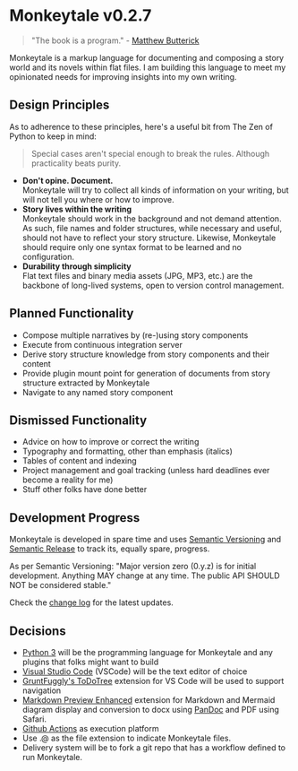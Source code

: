 # Monkeytale v0.2.7

> "The book is a program." - [Matthew Butterick](https://docs.racket-lang.org/pollen/big-picture.html)

Monkeytale is a markup language for documenting and composing a story world and its novels within flat files. I am building this language to meet my opinionated needs for improving insights into my own writing.

## Design Principles

As to adherence to these principles, here's a useful bit from The Zen of Python to keep in mind:

> Special cases aren't special enough to break the rules.
Although practicality beats purity.

- **Don't opine. Document.**</br>Monkeytale will try to collect all kinds of information on your writing, but will not tell you where or how to improve.
- **Story lives within the writing**</br>Monkeytale should work in the background and not demand attention. As such, file names and folder structures, while necessary and useful, should not have to reflect your story structure. Likewise, Monkeytale should require only one syntax format to be learned and no configuration.
- **Durability through simplicity**</br>Flat text files and binary media assets (JPG, MP3, etc.) are the backbone of long-lived systems, open to version control management.

## Planned Functionality
- Compose multiple narratives by (re-)using story components
- Execute from continuous integration server
- Derive story structure knowledge from story components and their content
- Provide plugin mount point for generation of documents from story structure extracted by Monkeytale
- Navigate to any named story component

## Dismissed Functionality
- Advice on how to improve or correct the writing
- Typography and formatting, other than emphasis (italics)
- Tables of content and indexing
- Project management and goal tracking (unless hard deadlines ever become a reality for me)
- Stuff other folks have done better

## Development Progress
Monkeytale is developed in spare time and uses [Semantic Versioning](https://semver.org/) and [Semantic Release](https://pypi.org/project/python-semantic-release/) to track its, equally spare, progress.

As per Semantic Versioning: "Major version zero (0.y.z) is for initial development. Anything MAY change at any time. The public API SHOULD NOT be considered stable."

Check the [change log](https://github.com/MLAOPDX/monkeytale/blob/main/CHANGELOG.md) for the latest updates.

## Decisions
- [Python 3](https://www.python.org/) will be the programming language for Monkeytale and any plugins that folks might want to build
- [Visual Studio Code](https://code.visualstudio.com/) (VSCode) will be the text editor of choice
- [GruntFuggly's ToDoTree](https://marketplace.visualstudio.com/items?itemName=Gruntfuggly.todo-tree) extension for VS Code will be used to support navigation
- [Markdown Preview Enhanced](https://marketplace.visualstudio.com/items?itemName=shd101wyy.markdown-preview-enhanced) extension for Markdown and Mermaid diagram display and conversion to docx using [PanDoc](https://pandoc.org/) and PDF using Safari.
- [Github Actions](https://github.com/features/actions) as execution platform
- Use .@ as the file extension to indicate Monkeytale files.
- Delivery system will be to fork a git repo that has a workflow defined to run Monkeytale.
